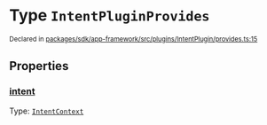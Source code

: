 # Type `IntentPluginProvides`
<sub>Declared in [packages/sdk/app-framework/src/plugins/IntentPlugin/provides.ts:15](https://github.com/dxos/dxos/blob/4cb70f94e/packages/sdk/app-framework/src/plugins/IntentPlugin/provides.ts#L15)</sub>




## Properties
### [intent](https://github.com/dxos/dxos/blob/4cb70f94e/packages/sdk/app-framework/src/plugins/IntentPlugin/provides.ts#L16)
Type: <code>[IntentContext](/api/@dxos/app-framework/types/IntentContext)</code>





